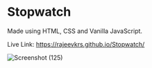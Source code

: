 # Stopwatch
Made using HTML, CSS and Vanilla JavaScript.


Live Link: https://rajeevkrs.github.io/Stopwatch/


![Screenshot (125)](https://github.com/rajeevkrS/Stopwatch/assets/124420037/61b156df-b42d-4e8e-8a42-e951362480ea)
